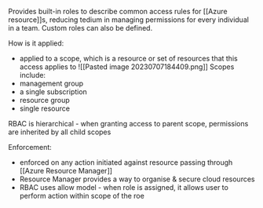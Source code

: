 Provides built-in roles to describe common access rules for [[Azure resource]]s, reducing tedium in managing permissions for every individual in a team. Custom roles can also be defined.

How is it applied:
- applied to a scope, which is a resource or set of resources that this access applies to
![[Pasted image 20230707184409.png]]
Scopes include:
- management group
- a single subscription
- resource group
- single resource

RBAC is hierarchical - when granting access to parent scope, permissions are inherited by all child scopes

Enforcement:
- enforced on any action initiated against resource passing through [[Azure Resource Manager]]
- Resource Manager provides a way to organise & secure cloud resources
- RBAC uses allow model - when role is assigned, it allows user to perform action within scope of the roe